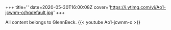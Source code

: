 +++
title=''
date=2020-05-30T16:00:08Z
cover='https://i.ytimg.com/vi/Ao1-jcwnm-o/hqdefault.jpg'
+++

All content belongs to GlennBeck.
{{< youtube Ao1-jcwnm-o >}}
